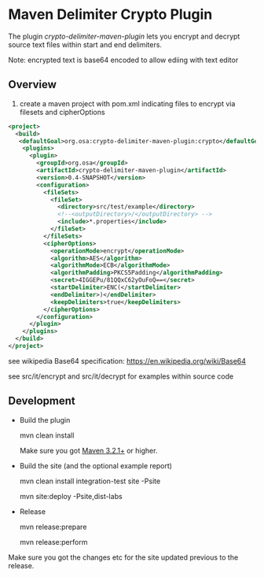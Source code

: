 Maven Delimiter Crypto Plugin
==================================

The plugin *crypto-delimiter-maven-plugin* lets you encrypt and decrypt source text files within start and end delimiters.

Note: encrypted text is base64 encoded to allow ediing with text editor


Overview
--------------------


1) create a maven project with pom.xml indicating files to encrypt via filesets and cipherOptions

```xml
<project>
  <build>
   <defaultGoal>org.osa:crypto-delimiter-maven-plugin:crypto</defaultGoal>
    <plugins>
      <plugin>
        <groupId>org.osa</groupId>
        <artifactId>crypto-delimiter-maven-plugin</artifactId>
        <version>0.4-SNAPSHOT</version>
        <configuration>
          <fileSets>
            <fileSet>
              <directory>src/test/example</directory>
              <!--<outputDirectory>/</outputDirectory> -->
              <include>*.properties</include>
            </fileSet>
          </fileSets>
          <cipherOptions>
            <operationMode>encrypt</operationMode>
            <algorithm>AES</algorithm>
            <algorithmMode>ECB</algorithmMode>
            <algorithmPadding>PKCS5Padding</algorithmPadding>
            <secret>4IGGEPu/81QQxC62yOuFoQ==</secret>
            <startDelimiter>ENC(</startDelimiter>
            <endDelimiter>)</endDelimiter>
            <keepDelimiters>true</keepDelimiters>
          </cipherOptions>
        </configuration>
      </plugin>
    </plugins>
  </build>
</project>
```

see wikipedia Base64 specification: <https://en.wikipedia.org/wiki/Base64>

see src/it/encrypt and src/it/decrypt for examples within source code

Development
-----------

* Build the plugin

    mvn clean install

  Make sure you got [Maven 3.2.1+][maven_download] or higher.

* Build the site (and the optional example report)

    mvn clean install integration-test site -Psite

    mvn site:deploy -Psite,dist-labs

* Release

    mvn release:prepare

    mvn release:perform

Make sure you got the changes etc for the site updated previous to the release.

[maven_download]: http://maven.apache.org
